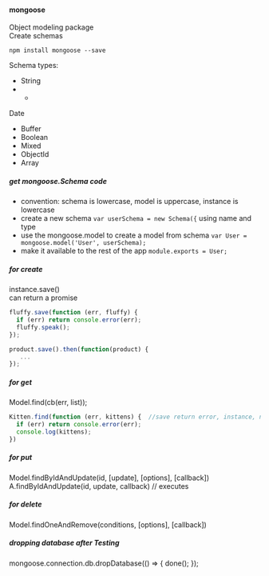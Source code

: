 #### mongoose
Object modeling package  
Create schemas  

```
npm install mongoose --save
```
Schema types:  
* String
* *
Date
* Buffer
* Boolean
* Mixed
* ObjectId
* Array

##### get mongoose.Schema code  
* convention: schema is lowercase, model is uppercase, instance is lowercase  
* create a new schema  `var userSchema = new Schema({` using name and type  
* use the mongoose.model to create a model from schema   `var User = mongoose.model('User', userSchema);`    
* make it available to the rest of the app `module.exports = User;`  

##### for create  
instance.save()  
can return a promise
``` JavaScript
fluffy.save(function (err, fluffy) {
  if (err) return console.error(err);
  fluffy.speak();
});

product.save().then(function(product) {
   ...
});
```
##### for get  

Model.find(cb(err, list));
``` JavaScript
Kitten.find(function (err, kittens) {  //save return error, instance, number affected
  if (err) return console.error(err);
  console.log(kittens);
})
```

##### for put  
Model.findByIdAndUpdate(id, [update], [options], [callback])
A.findByIdAndUpdate(id, update, callback) // executes

##### for delete
Model.findOneAndRemove(conditions, [options], [callback])

##### dropping database after Testing
mongoose.connection.db.dropDatabase(() => {
  done();
});
